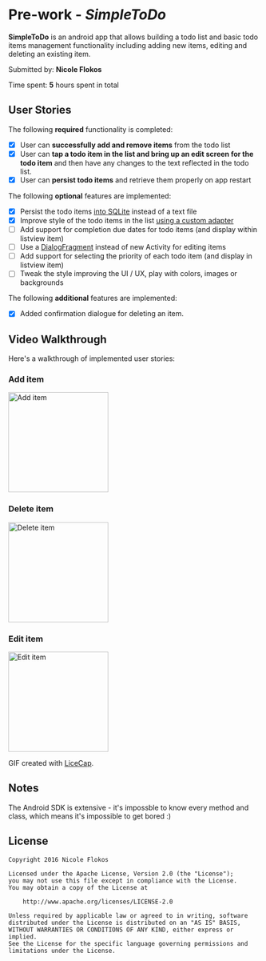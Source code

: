 # Pre-work - *SimpleToDo*

**SimpleToDo** is an android app that allows building a todo list and basic todo items management functionality including adding new items, editing and deleting an existing item.

Submitted by: **Nicole Flokos**

Time spent: **5** hours spent in total

## User Stories

The following **required** functionality is completed:

* [X] User can **successfully add and remove items** from the todo list
* [X] User can **tap a todo item in the list and bring up an edit screen for the todo item** and then have any changes to the text reflected in the todo list.
* [X] User can **persist todo items** and retrieve them properly on app restart

The following **optional** features are implemented:

* [X] Persist the todo items [into SQLite](http://guides.codepath.com/android/Persisting-Data-to-the-Device#sqlite) instead of a text file
* [X] Improve style of the todo items in the list [using a custom adapter](http://guides.codepath.com/android/Using-an-ArrayAdapter-with-ListView)
* [ ] Add support for completion due dates for todo items (and display within listview item)
* [ ] Use a [DialogFragment](http://guides.codepath.com/android/Using-DialogFragment) instead of new Activity for editing items
* [ ] Add support for selecting the priority of each todo item (and display in listview item)
* [ ] Tweak the style improving the UI / UX, play with colors, images or backgrounds

The following **additional** features are implemented:

* [X] Added confirmation dialogue for deleting an item.

## Video Walkthrough 

Here's a walkthrough of implemented user stories:

### Add item
<img src='http://i.imgur.com/CWOvPmz.gif' title='Add item' width='200' alt='Add item' /> 

### Delete item
<img src='http://i.imgur.com/sV6dz8t.gif' title='Delete item' width='200' alt='Delete item' />

### Edit item
<img src='http://i.imgur.com/tJOJlwW.gif' title='Edit item' width='200' alt='Edit item' />


GIF created with [LiceCap](http://www.cockos.com/licecap/).

## Notes

The Android SDK is extensive - it's impossble to know every method and class, which means it's impossible to get bored :)

## License

    Copyright 2016 Nicole Flokos

    Licensed under the Apache License, Version 2.0 (the "License");
    you may not use this file except in compliance with the License.
    You may obtain a copy of the License at

        http://www.apache.org/licenses/LICENSE-2.0

    Unless required by applicable law or agreed to in writing, software
    distributed under the License is distributed on an "AS IS" BASIS,
    WITHOUT WARRANTIES OR CONDITIONS OF ANY KIND, either express or implied.
    See the License for the specific language governing permissions and
    limitations under the License.
